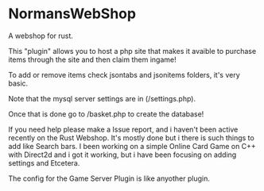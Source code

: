 # NormansWebShop
A webshop for rust.

This "plugin" allows you to host a php site that makes it avaible to purchase items through the site and then claim them ingame!

To add or remove items check jsontabs and jsonitems folders, it's very basic. 

Note that the mysql server settings are in (/settings.php).

Once that is done go to /basket.php to create the database!

If you need help please make a Issue report, and i haven't been active recently on the Rust Webshop. It's mostly done but i there is such things to add like Search bars. I been working on a simple Online Card Game on C++ with Direct2d and i got it working, but i have been focusing on adding settings and Etcetera.    

The config for the Game Server Plugin is like anyother plugin.
